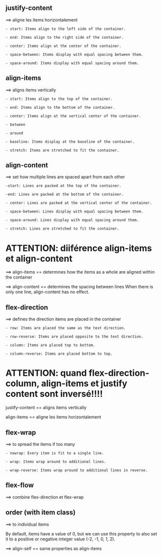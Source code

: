 

## justify-content

==> aligne les items horizontalement

    - start: Items align to the left side of the container.

    - end: Items align to the right side of the container.

    - center: Items align at the center of the container.
    
    - space-between: Items display with equal spacing between them.
    
    - space-around: Items display with equal spacing around them.


## align-items

==> aligns items vertically

    - start: Items align to the top of the container.
    
    - end: Items align to the bottom of the container.
    
    - center: Items align at the vertical center of the container.

    - between

    - around
    
    - baseline: Items display at the baseline of the container.
    
    - stretch: Items are stretched to fit the container.

## align-content

==> set how multiple lines are spaced apart from each other

    -start: Lines are packed at the top of the container.
    
    -end: Lines are packed at the bottom of the container.
    
    - center: Lines are packed at the vertical center of the container.

    - space-between: Lines display with equal spacing between them.

    - space-around: Lines display with equal spacing around them.
    
    - stretch: Lines are stretched to fit the container.


# ATTENTION: diiférence align-items et align-content

==> align-items == determines how the items as a whole are aligned within the container

==> align-content == determines the spacing between lines
When there is only one line, align-content has no effect.


## flex-direction

==> defines the direction items are placed in the container

    - row: Items are placed the same as the text direction.
    
    - row-reverse: Items are placed opposite to the text direction.
    
    - column: Items are placed top to bottom.
    
    - column-reverse: Items are placed bottom to top.


# ATTENTION: quand flex-direction-column, align-items et justify content sont inversé!!!!

justify-content == aligns items vertically

align-items == aligne les items horizontalement

## flex-wrap

==> to spread the items if too many

    - nowrap: Every item is fit to a single line.
    
    - wrap: Items wrap around to additional lines.
    
    - wrap-reverse: Items wrap around to additional lines in reverse.

## flex-flow

==> combine flex-direction et flex-wrap


## order (with item class)

==> to individual items

 By default, items have a value of 0, but we can use this property to also set it to a positive or negative integer value (-2, -1, 0, 1, 2).

==> align-self == same properties as align-items



